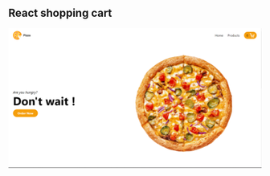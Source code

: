 ## React shopping cart 

![Realtime Pizza app](https://github.com/IamSiddhant14/papa-johns-pizza/blob/master/public/Screenshot%20(649).png)
